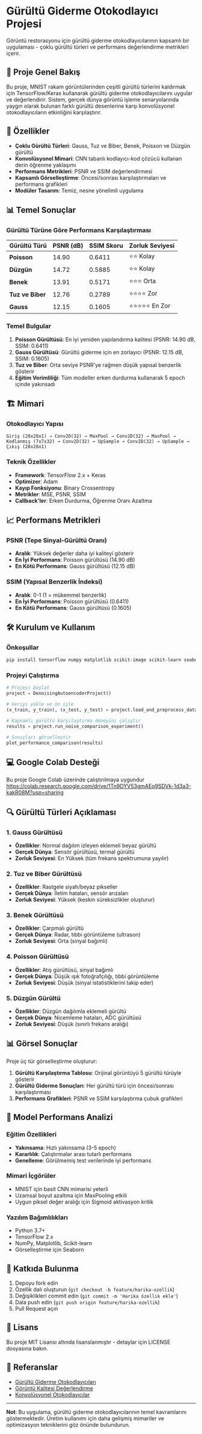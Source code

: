 # Gürültü Giderme Otokodlayıcı Projesi

Görüntü restorasyonu için gürültü giderme otokodlayıcılarının kapsamlı bir uygulaması - çoklu gürültü türleri ve performans değerlendirme metrikleri içerir.

## 🎯 Proje Genel Bakış

Bu proje, MNIST rakam görüntülerinden çeşitli gürültü türlerini kaldırmak için TensorFlow/Keras kullanarak gürültü giderme otokodlayıcılarını uygular ve değerlendirir. Sistem, gerçek dünya görüntü işleme senaryolarında yaygın olarak bulunan farklı gürültü desenlerine karşı konvolüsyonel otokodlayıcıların etkinliğini karşılaştırır.

## 🔧 Özellikler

- **Çoklu Gürültü Türleri**: Gauss, Tuz ve Biber, Benek, Poisson ve Düzgün gürültü
- **Konvolüsyonel Mimari**: CNN tabanlı kodlayıcı-kod çözücü kullanan derin öğrenme yaklaşımı
- **Performans Metrikleri**: PSNR ve SSIM değerlendirmesi
- **Kapsamlı Görselleştirme**: Öncesi/sonrası karşılaştırmaları ve performans grafikleri
- **Modüler Tasarım**: Temiz, nesne yönelimli uygulama

## 📊 Temel Sonuçlar

### Gürültü Türüne Göre Performans Karşılaştırması

| Gürültü Türü | PSNR (dB) | SSIM Skoru | Zorluk Seviyesi |
|---------------|-----------|------------|------------------|
| **Poisson** | 14.90 | 0.6411 | ⭐⭐ Kolay |
| **Düzgün** | 14.72 | 0.5885 | ⭐⭐ Kolay |
| **Benek** | 13.91 | 0.5171 | ⭐⭐⭐ Orta |
| **Tuz ve Biber** | 12.76 | 0.2789 | ⭐⭐⭐⭐ Zor |
| **Gauss** | 12.15 | 0.1605 | ⭐⭐⭐⭐⭐ En Zor |

### Temel Bulgular

1. **Poisson Gürültüsü**: En iyi yeniden yapılandırma kalitesi (PSNR: 14.90 dB, SSIM: 0.6411)
2. **Gauss Gürültüsü**: Gürültü giderme için en zorlayıcı (PSNR: 12.15 dB, SSIM: 0.1605)
3. **Tuz ve Biber**: Orta seviye PSNR'ye rağmen düşük yapısal benzerlik gösterir
4. **Eğitim Verimliliği**: Tüm modeller erken durdurma kullanarak 5 epoch içinde yakınsadı

## 🏗️ Mimari

### Otokodlayıcı Yapısı
```
Giriş (28x28x1) → Conv2D(32) → MaxPool → Conv2D(32) → MaxPool → 
Kodlanmış (7x7x32) → Conv2D(32) → UpSample → Conv2D(32) → UpSample → 
Çıkış (28x28x1)
```

### Teknik Özellikler
- **Framework**: TensorFlow 2.x + Keras
- **Optimizer**: Adam
- **Kayıp Fonksiyonu**: Binary Crossentropy
- **Metrikler**: MSE, PSNR, SSIM
- **Callback'ler**: Erken Durdurma, Öğrenme Oranı Azaltma

## 📈 Performans Metrikleri

### PSNR (Tepe Sinyal-Gürültü Oranı)
- **Aralık**: Yüksek değerler daha iyi kaliteyi gösterir
- **En İyi Performans**: Poisson gürültüsü (14.90 dB)
- **En Kötü Performans**: Gauss gürültüsü (12.15 dB)

### SSIM (Yapısal Benzerlik İndeksi)
- **Aralık**: 0-1 (1 = mükemmel benzerlik)
- **En İyi Performans**: Poisson gürültüsü (0.6411)
- **En Kötü Performans**: Gauss gürültüsü (0.1605)

## 🛠️ Kurulum ve Kullanım

### Önkoşullar
```bash
pip install tensorflow numpy matplotlib scikit-image scikit-learn seaborn
```

### Projeyi Çalıştırma
```python
# Projeyi başlat
project = DenoisingAutoencoderProject()

# Veriyi yükle ve ön işle
(x_train, y_train), (x_test, y_test) = project.load_and_preprocess_data('mnist')

# Kapsamlı gürültü karşılaştırma deneyini çalıştır
results = project.run_noise_comparison_experiment()

# Sonuçları görselleştir
plot_performance_comparison(results)
```

## 💻 Google Colab Desteği

Bu proje Google Colab üzerinde çalıştırılmaya uygundur
https://colab.research.google.com/drive/1Tn9DYV53gmAEq9SDVk-1d3a3-kakR08M?usp=sharing

## 🔍 Gürültü Türleri Açıklaması

### 1. Gauss Gürültüsü
- **Özellikler**: Normal dağılım izleyen eklemeli beyaz gürültü
- **Gerçek Dünya**: Sensör gürültüsü, termal gürültü
- **Zorluk Seviyesi**: En Yüksek (tüm frekans spektrumuna yayılır)

### 2. Tuz ve Biber Gürültüsü
- **Özellikler**: Rastgele siyah/beyaz pikseller
- **Gerçek Dünya**: İletim hataları, sensör arızaları
- **Zorluk Seviyesi**: Yüksek (keskin süreksizlikler oluşturur)

### 3. Benek Gürültüsü
- **Özellikler**: Çarpmalı gürültü
- **Gerçek Dünya**: Radar, tıbbi görüntüleme (ultrason)
- **Zorluk Seviyesi**: Orta (sinyal bağımlı)

### 4. Poisson Gürültüsü
- **Özellikler**: Atış gürültüsü, sinyal bağımlı
- **Gerçek Dünya**: Düşük ışık fotoğrafçılığı, tıbbi görüntüleme
- **Zorluk Seviyesi**: Düşük (sinyal istatistiklerini takip eder)

### 5. Düzgün Gürültü
- **Özellikler**: Düzgün dağılımla eklemeli gürültü
- **Gerçek Dünya**: Nicemleme hataları, ADC gürültüsü
- **Zorluk Seviyesi**: Düşük (sınırlı frekans aralığı)

## 📊 Görsel Sonuçlar

Proje üç tür görselleştirme oluşturur:

1. **Gürültü Karşılaştırma Tablosu**: Orijinal görüntüyü 5 gürültü türüyle gösterir
2. **Gürültü Giderme Sonuçları**: Her gürültü türü için öncesi/sonrası karşılaştırması
3. **Performans Grafikleri**: PSNR ve SSIM karşılaştırma çubuk grafikleri

## 🎯 Model Performans Analizi

### Eğitim Özellikleri
- **Yakınsama**: Hızlı yakınsama (3-5 epoch)
- **Kararlılık**: Çalıştırmalar arası tutarlı performans
- **Genelleme**: Görülmemiş test verilerinde iyi performans

### Mimari İçgörüler
- MNIST için basit CNN mimarisi yeterli
- Uzamsal boyut azaltma için MaxPooling etkili
- Uygun piksel değer aralığı için Sigmoid aktivasyon kritik


### Yazılım Bağımlılıkları
- Python 3.7+
- TensorFlow 2.x
- NumPy, Matplotlib, Scikit-learn
- Görselleştirme için Seaborn

## 🤝 Katkıda Bulunma

1. Depoyu fork edin
2. Özellik dalı oluşturun (`git checkout -b feature/harika-ozellik`)
3. Değişiklikleri commit edin (`git commit -m 'Harika özellik ekle'`)
4. Dala push edin (`git push origin feature/harika-ozellik`)
5. Pull Request açın

## 📜 Lisans

Bu proje MIT Lisansı altında lisanslanmıştır - detaylar için LICENSE dosyasına bakın.

## 🔗 Referanslar

- [Gürültü Giderme Otokodlayıcıları](https://www.cs.toronto.edu/~larocheh/publications/icml-2008-denoising-autoencoders.pdf)
- [Görüntü Kalitesi Değerlendirme](https://ieeexplore.ieee.org/document/1284395)
- [Konvolüsyonel Otokodlayıcılar](https://blog.keras.io/building-autoencoders-in-keras.html)

---

**Not**: Bu uygulama, gürültü giderme otokodlayıcılarının temel kavramlarını göstermektedir. Üretim kullanımı için daha gelişmiş mimariler ve optimizasyon tekniklerini göz önünde bulundurun.
